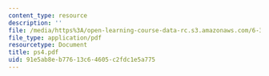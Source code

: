 ```yaml
---
content_type: resource
description: ''
file: /media/https%3A/open-learning-course-data-rc.s3.amazonaws.com/6-336j-introduction-to-numerical-simulation-sma-5211-fall-2003/91e5ab8eb77613c64605c2fdc1e5a775_ps4.pdf
file_type: application/pdf
resourcetype: Document
title: ps4.pdf
uid: 91e5ab8e-b776-13c6-4605-c2fdc1e5a775
---
```

